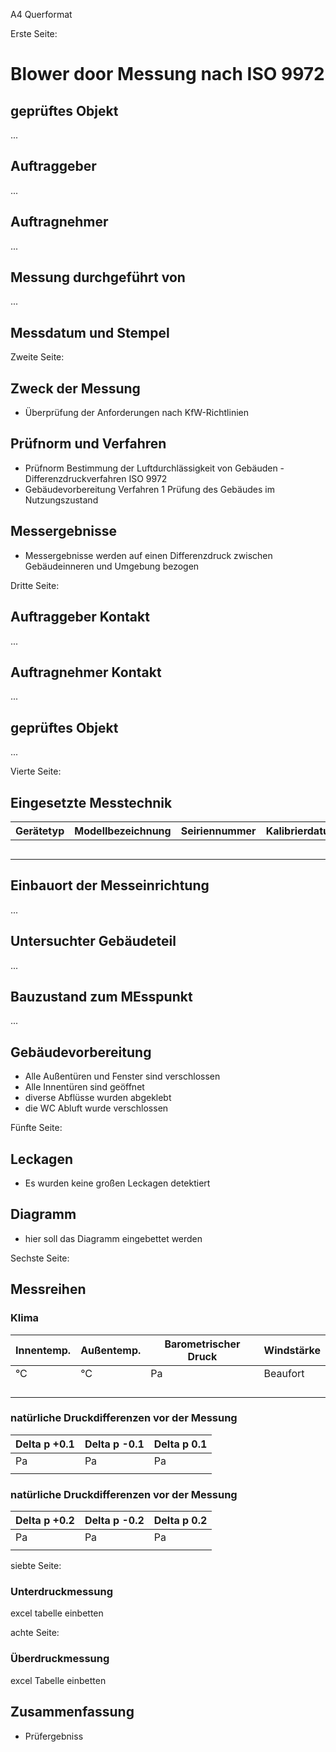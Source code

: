 A4 Querformat

Erste Seite:
# Blower door Messung nach ISO 9972

## geprüftes Objekt

...

## Auftraggeber

...

## Auftragnehmer

...

## Messung durchgeführt von

...


## Messdatum und Stempel




Zweite Seite:

## Zweck der Messung

- Überprüfung der Anforderungen nach KfW-Richtlinien

## Prüfnorm und Verfahren

- Prüfnorm Bestimmung der Luftdurchlässigkeit von Gebäuden - Differenzdruckverfahren ISO 9972
- Gebäudevorbereitung Verfahren 1 Prüfung des Gebäudes im Nutzungszustand

## Messergebnisse

- Messergebnisse werden auf einen Differenzdruck zwischen Gebäudeinneren und Umgebung bezogen

Dritte Seite:

## Auftraggeber Kontakt

...

## Auftragnehmer Kontakt

...

## geprüftes Objekt 

...

Vierte Seite:

## Eingesetzte Messtechnik

| Gerätetyp | Modellbezeichnung | Seiriennummer | Kalibrierdatum |
|-----------|------------------|---------------|----------------|
|           |                  |               |                |
|           |                  |               |                |
|           |                  |               |                |
|           |                  |               |                |
|           |                  |               |                |

## Einbauort der Messeinrichtung

...

## Untersuchter Gebäudeteil

...

## Bauzustand zum MEsspunkt

... 

## Gebäudevorbereitung

- Alle Außentüren und Fenster sind verschlossen
- Alle Innentüren sind geöffnet
- diverse Abflüsse wurden abgeklebt
- die WC Abluft wurde verschlossen

Fünfte Seite:

## Leckagen

- Es wurden keine großen Leckagen detektiert

## Diagramm

- hier soll das Diagramm eingebettet werden

Sechste Seite:

## Messreihen

### Klima

| Innentemp. | Außentemp. | Barometrischer Druck | Windstärke |
|-----------|------------------|---------------|----------------|
|    °C     |       °C         |      Pa       |    Beaufort    |
|           |                  |               |                |
|           |                  |               |                |
|           |                  |               |                |
|           |                  |               |                |

### natürliche Druckdifferenzen vor der Messung


| Delta p +0.1 | Delta p -0.1 |  Delta p 0.1  |
|--------------|--------------|---------------|
|    Pa        |       Pa     |      Pa       | 
|              |              |               |                

### natürliche Druckdifferenzen vor der Messung


| Delta p +0.2 | Delta p -0.2 |  Delta p 0.2  |
|--------------|--------------|---------------|
|    Pa        |       Pa     |      Pa       | 
|              |              |               | 

siebte Seite:

### Unterdruckmessung

excel tabelle einbetten


achte Seite:

### Überdruckmessung

excel Tabelle einbetten

## Zusammenfassung

- Prüfergebniss
